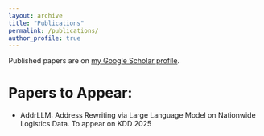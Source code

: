 ```yaml
---
layout: archive
title: "Publications"
permalink: /publications/
author_profile: true
---
```


<div class="wordwrap">Published papers are on <a href="{{https://scholar.google.com/citations?hl=en&user=tPyFPc0AAAAJ}}">my Google Scholar profile</a>.</div>

Papers to Appear:
======
* AddrLLM: Address Rewriting via Large Language Model on Nationwide Logistics Data. To appear on KDD 2025
